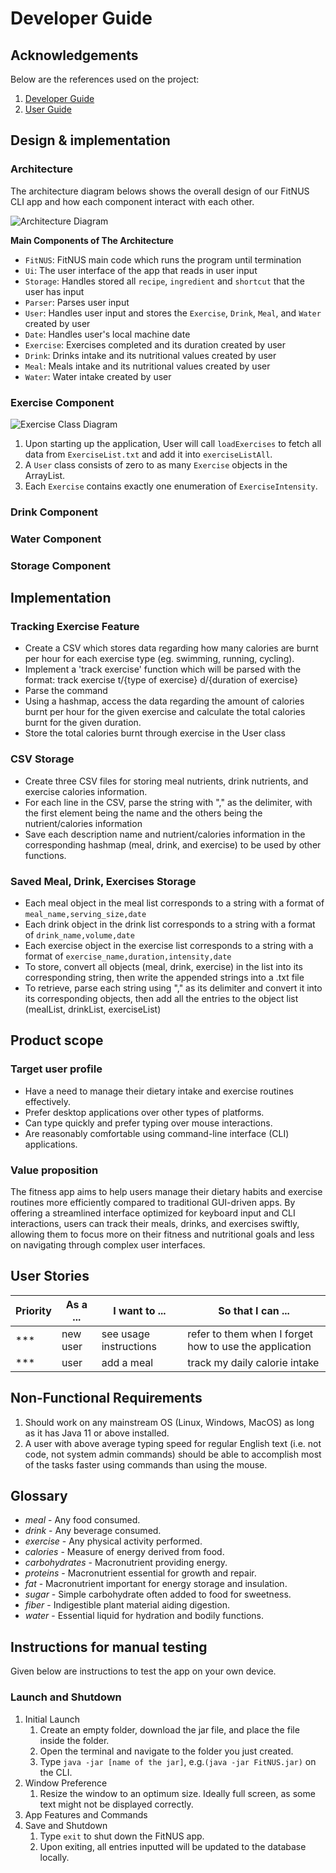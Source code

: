 # Developer Guide

## Acknowledgements

Below are the references used on the project:
1. [Developer Guide](https://se-education.org/addressbook-level3/DeveloperGuide.html)
2. [User Guide](https://se-education.org/addressbook-level3/UserGuide.html)

## Design & implementation

### Architecture

The architecture diagram belows shows the overall design of our FitNUS CLI app and how each component interact with each other.

![Architecture Diagram](../docs/diagrams/diagrams_png/ArchitectureDiagram.png)

**Main Components of The Architecture**

- `FitNUS`: FitNUS main code which runs the program until termination
- `Ui`: The user interface of the app that reads in user input
- `Storage`: Handles stored all `recipe`, `ingredient` and `shortcut` that the user has input
- `Parser`: Parses user input
- `User`: Handles user input and stores the `Exercise`, `Drink`, `Meal`, and `Water` created by user
- `Date`: Handles user's local machine date
- `Exercise`: Exercises completed and its duration created by user
- `Drink`: Drinks intake and its nutritional values created by user
- `Meal`: Meals intake and its nutritional values created by user
- `Water`: Water intake created by user

### Exercise Component
![Exercise Class Diagram](../docs/diagrams/diagrams_png/ExerciseClassDiagram.png)

1. Upon starting up the application, User will call `loadExercises` to fetch all data from `ExerciseList.txt` and add it into `exerciseListAll`.
2. A `User` class consists of zero to as many `Exercise` objects in the ArrayList.
3. Each `Exercise` contains exactly one enumeration of `ExerciseIntensity`.
### Drink Component

### Water Component

### Storage Component

## Implementation

### Tracking Exercise Feature
- Create a CSV which stores data regarding how many calories are burnt per hour for each exercise type (eg. swimming, running, cycling).
- Implement a 'track exercise' function which will be parsed with the format:
  track exercise t/{type of exercise} d/{duration of exercise}
- Parse the command
- Using a hashmap, access the data regarding the amount of calories burnt per hour for the given exercise and calculate the total calories burnt for the given duration.
- Store the total calories burnt through exercise in the User class

### CSV Storage
- Create three CSV files for storing meal nutrients, drink nutrients, and exercise calories information.
- For each line in the CSV, parse the string with "," as the delimiter, with the first element being the name and the others being the nutrient/calories information 
- Save each description name and nutrient/calories information in the corresponding hashmap (meal, drink, and exercise) to be used by other functions. 

### Saved Meal, Drink, Exercises Storage
- Each meal object in the meal list corresponds to a string with a format of `meal_name,serving_size,date`
- Each drink object in the drink list corresponds to a string with a format of `drink_name,volume,date`
- Each exercise object in the exercise list corresponds to a string with a format of `exercise_name,duration,intensity,date`
- To store, convert all objects (meal, drink, exercise) in the list into its corresponding string, then write the appended strings into a .txt file
- To retrieve, parse each string using "," as its delimiter and convert it into its corresponding objects, then add all the entries to the object list (mealList, drinkList, exerciseList)


## Product scope
### Target user profile
- Have a need to manage their dietary intake and exercise routines effectively.
- Prefer desktop applications over other types of platforms.
- Can type quickly and prefer typing over mouse interactions.
- Are reasonably comfortable using command-line interface (CLI) applications.

### Value proposition

The fitness app aims to help users manage their dietary habits and exercise routines more efficiently compared to traditional GUI-driven apps. 
By offering a streamlined interface optimized for keyboard input and CLI interactions, users can track their meals, drinks, and exercises swiftly, allowing them to focus more on their fitness and nutritional goals and less on navigating through complex user interfaces.

## User Stories

| Priority | As a ... | I want to ...          | So that I can ...                                      |
|----------|----------|------------------------|--------------------------------------------------------|
| ***      |new user| see usage instructions | refer to them when I forget how to use the application |
| ***      |user| add a meal | track my daily calorie intake                          |

## Non-Functional Requirements

1. Should work on any mainstream OS (Linux, Windows, MacOS) as long as it has Java 11 or above installed.
2. A user with above average typing speed for regular English text (i.e. not code, not system admin commands) should be able to accomplish most of the tasks faster using commands than using the mouse.

## Glossary

* *meal* - Any food consumed.
* *drink* - Any beverage consumed.
* *exercise* - Any physical activity performed.
* *calories* - Measure of energy derived from food.
* *carbohydrates* - Macronutrient providing energy.
* *proteins* - Macronutrient essential for growth and repair.
* *fat* - Macronutrient important for energy storage and insulation.
* *sugar* - Simple carbohydrate often added to food for sweetness.
* *fiber* - Indigestible plant material aiding digestion.
* *water* - Essential liquid for hydration and bodily functions.


## Instructions for manual testing
Given below are instructions to test the app on your own device.
### Launch and Shutdown
1. Initial Launch
   1. Create an empty folder, download the jar file, and place the file inside the folder.
   2. Open the terminal and navigate to the folder you just created.
   3. Type `java -jar [name of the jar]`, e.g.`(java -jar FitNUS.jar)` on the CLI.
2. Window Preference
   1. Resize the window to an optimum size. Ideally full screen, as some text might not be displayed correctly.
3. App Features and Commands
4. Save and Shutdown
   1. Type `exit` to shut down the FitNUS app.
   2. Upon exiting, all entries inputted will be updated to the database locally.
